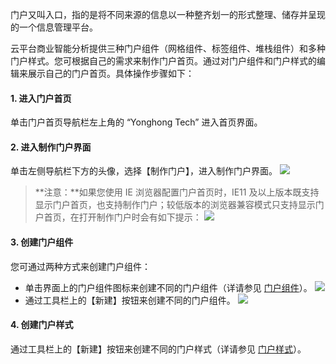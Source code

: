门户又叫入口，指的是将不同来源的信息以一种整齐划一的形式整理、储存并呈现的一个信息管理平台。

云平台商业智能分析提供三种门户组件（网格组件、标签组件、堆栈组件）和多种门户样式。您可根据自己的需求来制作门户首页。通过对门户组件和门户样式的编辑来展示自己的门户首页。具体操作步骤如下：
#### 1. 进入门户首页
单击门户首页导航栏左上角的 “Yonghong Tech” 进入首页界面。
#### 2. 进入制作门户界面
单击左侧导航栏下方的头像，选择【制作门户】，进入制作门户界面。
![](http://imgcache.tcecqpoc.fsphere.cn/image/mc.qcloudimg.com/static/img/009e40137cfb5f1b14e25cd38e9bef34/image.png)
>**注意：**如果您使用 IE 浏览器配置门户首页时，IE11 及以上版本既支持显示门户首页，也支持制作门户；较低版本的浏览器兼容模式只支持显示门户首页，在打开制作门户时会有如下提示：
![](http://imgcache.tcecqpoc.fsphere.cn/image/mc.qcloudimg.com/static/img/980258337e37ff9fc0491c341304c53b/image.png)

#### 3. 创建门户组件
您可通过两种方式来创建门户组件：
- 单击界面上的门户组件图标来创建不同的门户组件（详请参见 [门户组件]()）。
![](http://imgcache.tcecqpoc.fsphere.cn/image/mc.qcloudimg.com/static/img/9949610c5410a083f2b300568c2ad395/image.png)
- 通过工具栏上的【新建】按钮来创建不同的门户组件。
![](http://imgcache.tcecqpoc.fsphere.cn/image/mc.qcloudimg.com/static/img/865767199d334797f470fd4d7a08c5ab/image.png)
#### 4. 创建门户样式 
通过工具栏上的【新建】按钮来创建不同的门户样式（详请参见 [门户样式]()）。


